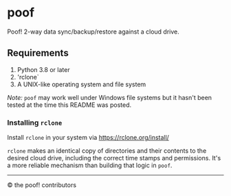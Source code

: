 # poof

Poof!  2-way data sync/backup/restore against a cloud drive.

## Requirements

1. Python 3.8 or later
1. 'rclone`
1. A UNIX-like operating system and file system

_Note:_ `poof` may work well under Windows file systems but it hasn't been
tested at the time this README was posted.


### Installing `rclone`

Install `rclone` in your system via https://rclone.org/install/

`rclone` makes an identical copy of directories and their contents to the
desired cloud drive, including the correct time stamps and permissions.  It's 
a more reliable mechanism than building that logic in `poof`.


---
&#169; the poof! contributors

